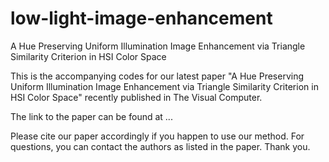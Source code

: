 # low-light-image-enhancement

A Hue Preserving Uniform Illumination Image Enhancement via Triangle Similarity Criterion in HSI Color Space

This is the accompanying codes for our latest paper "A Hue Preserving Uniform Illumination Image Enhancement via Triangle Similarity Criterion in HSI Color Space"
recently published in The Visual Computer. 

The link to the paper can be found at ...

Please cite our paper accordingly if you happen to use our method. For questions, you can contact the authors as listed in the paper. Thank you.
